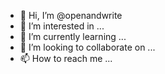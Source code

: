 - 👋 Hi, I’m @openandwrite
- 👀 I’m interested in ...
- 🌱 I’m currently learning ...
- 💞️ I’m looking to collaborate on ...
- 📫 How to reach me ...

<!---
openandwrite/openandwrite is a ✨ special ✨ repository because its `README.md` (this file) appears on your GitHub profile.
You can click the Preview link to take a look at your changes.
--->
